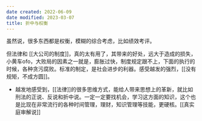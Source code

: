 ```yaml
---
date created: 2022-06-09
date modified: 2023-03-07
title: 折中与权衡
---
```


虽然说，很多东西都是权衡，模糊的综合考虑，比如绩效考评。

但法律和 [[大公司的制度]]，真的太有用了，其带来的好处，远大于造成的损失，小黄车ofo，大败局的因素之一就是，膨胀过快，制度规定跟不上，下面的执行的时候，各种贪污腐败。标准的制定，是社会进步的利器。感受越发的强烈，[[没有规矩，不成方圆]]。

- 越发地感受到，[[法律]]的很多思维方式，能给人带来思想上的革新，就比如刑法的正说、反说和折中说。一定一定要找机会，学习这方面的知识，这个也是比现在非常流行的各种时间管理，理财，知识管理等技能，更硬核。[[真实庭审解说]]
